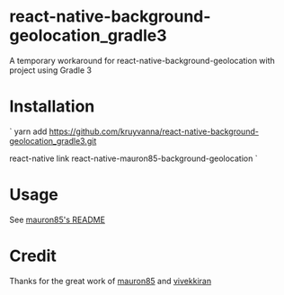 # react-native-background-geolocation_gradle3
A temporary workaround for react-native-background-geolocation with project using Gradle 3

# Installation

`
yarn add https://github.com/kruyvanna/react-native-background-geolocation_gradle3.git

react-native link react-native-mauron85-background-geolocation
`

# Usage
See [mauron85's README](https://github.com/mauron85/react-native-background-geolocation)


# Credit
Thanks for the great work of [mauron85](https://github.com/mauron85/react-native-background-geolocation) and [vivekkiran](https://github.com/vivekkiran/background-geolocation-android)
